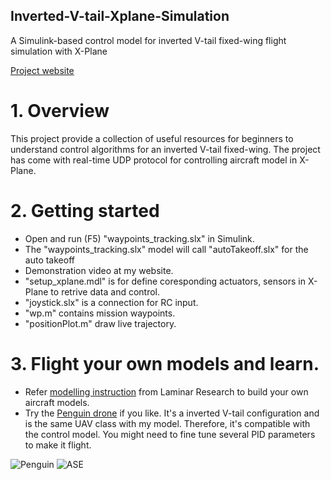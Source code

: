 ## Inverted-V-tail-Xplane-Simulation
A Simulink-based control model for inverted V-tail fixed-wing flight simulation with X-Plane

[Project website](http://thaibinhnguyen.xyz/project-view/he-thong-dieu-khien-may-bay-khong-nguoi-lai/)

# 1. Overview
This project provide a collection of useful resources for beginners to understand control algorithms for an inverted V-tail fixed-wing.
The project has come with real-time UDP protocol for controlling aircraft model in X-Plane.

# 2. Getting started
  * Open and run (F5) "waypoints_tracking.slx" in Simulink.
  * The "waypoints_tracking.slx" model will call "autoTakeoff.slx" for the auto takeoff
  * Demonstration video at my website.
  * "setup_xplane.mdl" is for define coresponding actuators, sensors in X-Plane to retrive data and control.
  * "joystick.slx" is a connection for RC input.
  * "wp.m" contains mission waypoints.
  * "positionPlot.m" draw live trajectory.
# 3. Flight your own models and learn.
  * Refer [modelling instruction](https://developer.x-plane.com/manuals/planemaker/#The_Plane_Maker_Interface) from Laminar Research
  to build your own aircraft models. 
  * Try the [Penguin drone](https://forums.x-plane.org/index.php?/files/file/33625-tactical-drone-penguin-like/) if you like. 
  It's a inverted V-tail configuration and is the same UAV class with my model. Therefore, it's compatible with the control model.
  You might need to fine tune several PID parameters to make it flight.
  
  ![Penguin](https://forums.x-plane.org/screenshots/monthly_2016_07/Capture4.JPG.09472a5f25f85a6740248065b33446c8.JPG)
  ![ASE](https://github.com/thethaibinh/Inverted-V-tail-Xplane-Simulation/blob/master/Screenshot%20(87).png?raw=true)
